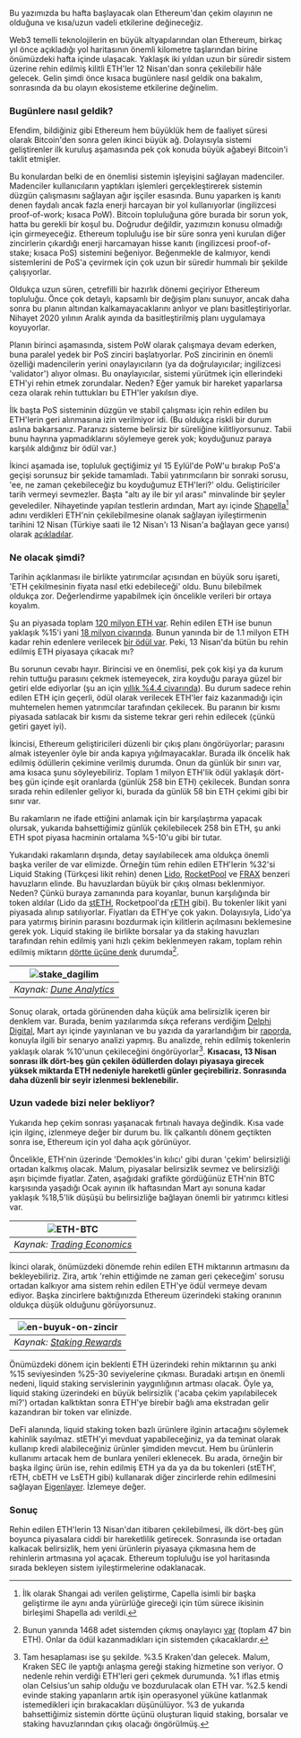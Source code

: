 Bu yazımızda bu hafta başlayacak olan Ethereum'dan çekim olayının ne olduğuna ve kısa/uzun vadeli etkilerine değineceğiz.

Web3 temelli teknolojilerin en büyük altyapılarından olan Ethereum, birkaç yıl önce açıkladığı yol haritasının önemli kilometre taşlarından birine önümüzdeki hafta içinde ulaşacak. Yaklaşık iki yıldan uzun bir süredir sistem üzerine rehin edilmiş kilitli ETH'ler 12 Nisan'dan sonra çekilebilir hâle gelecek.  Gelin şimdi önce kısaca bugünlere nasıl geldik ona bakalım, sonrasında da bu olayın ekosisteme etkilerine değinelim. 

### Bugünlere nasıl geldik?
Efendim, bildiğiniz gibi Ethereum hem büyüklük hem de faaliyet süresi olarak Bitcoin'den sonra gelen ikinci büyük ağ. Dolayısıyla sistemi geliştirenler ilk kuruluş aşamasında pek çok konuda büyük ağabeyi Bitcoin'i taklit etmişler. 

Bu konulardan belki de en önemlisi sistemin işleyişini sağlayan madenciler. Madenciler kullanıcıların yaptıkları işlemleri gerçekleştirerek sistemin düzgün çalışmasını sağlayan ağır işçiler esasında. Bunu yaparken iş kanıtı denen faydalı ancak fazla enerji harcayan bir yol kullanıyorlar (ingilizcesi proof-of-work; kısaca PoW). Bitcoin topluluğuna göre burada bir sorun yok, hatta bu gerekli bir koşul bu. Doğrudur değildir, yazımızın konusu olmadığı için girmeyeceğiz. Ethereum topluluğu ise bir süre sonra yeni kurulan diğer zincirlerin çıkardığı enerji harcamayan hisse kanıtı (ingilizcesi proof-of-stake; kısaca PoS) sistemini beğeniyor. Beğenmekle de kalmıyor, kendi sistemlerini de PoS'a çevirmek için çok uzun bir süredir hummalı bir şekilde çalışıyorlar. 

Oldukça uzun süren, çetrefilli bir hazırlık dönemi geçiriyor Ethereum topluluğu. Önce çok detaylı, kapsamlı bir değişim planı sunuyor, ancak daha sonra bu planın altından kalkamayacaklarını anlıyor ve planı basitleştiriyorlar. Nihayet 2020 yılının Aralık ayında da basitleştirilmiş planı uygulamaya koyuyorlar.

Planın birinci aşamasında, sistem PoW olarak çalışmaya devam ederken, buna paralel yedek bir PoS zinciri başlatıyorlar. PoS zincirinin en önemli özelliği madencilerin yerini onaylayıcıların (ya da doğrulayıcılar; ingilizcesi 'validator') alıyor olması. Bu onaylayıcılar, sistemi yürütmek için ellerindeki ETH'yi rehin etmek zorundalar. Neden? Eğer yamuk bir hareket yaparlarsa ceza olarak rehin tuttukları bu ETH'ler yakılsın diye. 

İlk başta PoS sisteminin düzgün ve stabil çalışması için rehin edilen bu ETH'lerin geri alınmasına izin verilmiyor idi. (Bu oldukça riskli bir durum aslına bakarsanız. Paranızı sisteme belirsiz bir süreliğine kilitliyorsunuz. Tabii bunu hayrına yapmadıklarını söylemeye gerek yok; koyduğunuz paraya karşılık aldığınız bir ödül var.)

İkinci aşamada ise, topluluk geçtiğimiz yıl 15 Eylül'de PoW'u bırakıp PoS'a geçişi  sorunsuz bir şekide tamamladı. Tabii yatırımcıların bir sonraki sorusu, 'ee, ne zaman çekebileceğiz bu koyduğumuz ETH'leri?' oldu. Geliştiriciler tarih vermeyi sevmezler. Başta "altı ay ile bir yıl arası" minvalinde bir şeyler gevelediler. Nihayetinde yapılan testlerin ardından, Mart ayı içinde [Shapella](https://twitter.com/TimBeiko/status/1638971921168756736)[^1] adını verdikleri ETH'nin çekilebilmesine olanak sağlayan iyileştirmenin tarihini 12 Nisan (Türkiye saati ile 12 Nisan'ı 13 Nisan'a bağlayan gece yarısı) olarak [açıkladılar](https://twitter.com/TimBeiko/status/1640722906744487936). 

### Ne olacak şimdi?
Tarihin açıklanması ile birlikte yatırımcılar açısından en büyük soru işareti, 'ETH çekilmesinin fiyata nasıl etki edebileceği' oldu. Bunu bilebilmek oldukça zor. Değerlendirme yapabilmek için öncelikle verileri bir ortaya koyalım. 

Şu an piyasada toplam [120 milyon ETH var](https://ultrasound.money/). Rehin edilen ETH ise bunun yaklaşık %15'i yani [18 milyon civarında](https://beaconcha.in/). Bunun yanında bir de 1.1 milyon ETH kadar rehin edenlere verilecek [bir ödül var](https://etherscan.io/stat/supply). Peki, 13 Nisan'da bütün bu rehin edilmiş ETH piyasaya çıkacak mı? 

Bu sorunun cevabı hayır. Birincisi ve en önemlisi, pek çok kişi ya da kurum rehin tuttuğu parasını çekmek istemeyecek, zira koyduğu paraya güzel bir getiri elde ediyorlar (şu an için [yıllık %4.4 civarında](https://ethereum.org/en/staking/)). Bu durum sadece rehin edilen ETH için geçerli, ödül olarak verilecek ETH'ler faiz kazanmadığı için muhtemelen hemen yatırımcılar tarafından çekilecek. Bu paranın bir kısmı piyasada satılacak bir kısmı da sisteme tekrar geri rehin edilecek (çünkü getiri gayet iyi). 

İkincisi, Ethereum geliştiricileri düzenli bir çıkış planı öngörüyorlar; parasını almak isteyenler öyle bir anda kapıya yığılmayacaklar. Burada ilk öncelik hak edilmiş ödüllerin çekimine verilmiş durumda. Onun da günlük bir sınırı var, ama kısaca şunu söyleyebiliriz. Toplam 1 milyon ETH'lik ödül yaklaşık dört-beş gün içinde eşit oranlarda (günlük 258 bin ETH) çekilecek. Bundan sonra sırada rehin edilenler geliyor ki, burada da günlük 58 bin ETH çekimi gibi bir sınır var. 

Bu rakamların ne ifade ettiğini anlamak için bir karşılaştırma yapacak olursak, yukarıda bahsettiğimiz günlük çekilebilecek 258 bin ETH, şu anki ETH spot piyasa hacminin ortalama %5-10'u gibi bir tutar. 

Yukarıdaki rakamların dışında, detay sayılabilecek ama oldukça önemli başka veriler de var elimizde. Örneğin tüm rehin edilen ETH'lerin %32'si Liquid Staking (Türkçesi likit rehin) denen [Lido](https://lido.fi/ethereum), [RocketPool](https://rocketpool.net/) ve [FRAX](https://app.frax.finance/staking/overview) benzeri havuzların elinde. Bu havuzlardan büyük bir çıkış olması beklenmiyor. Neden? Çünkü buraya zamanında para koyanlar, bunun karşılığında bir token aldılar (Lido da [stETH](https://www.coingecko.com/en/coins/lido-staked-ether), Rocketpool'da [rETH](https://www.coingecko.com/en/coins/rocket-pool-eth) gibi). Bu tokenler likit yani piyasada alınıp satılıyorlar. Fiyatları da ETH'ye çok yakın. Dolayısıyla, Lido'ya para yatırmış birinin parasını bozdurmak için kilitlerin açılmasını beklemesine gerek yok. Liquid staking ile birlikte borsalar ya da staking havuzları tarafından rehin edilmiş yani hızlı çekim beklenmeyen rakam, toplam rehin edilmiş miktarın [dörtte üçüne denk](https://dune.com/xplorer/shanghai-event-dashboard) durumda[^2].

| ![stake_dagilim](/assets/eth-staker-distribution-dune.jpg)|
|:--:| 
| *Kaynak: [Dune Analytics](https://dune.com/xplorer/shanghai-event-dashboard)*|

Sonuç olarak, ortada görünenden daha küçük ama belirsizlik içeren bir denklem var. Burada, benim yazılarımda sıkça referans verdiğim [Delphi Digital](https://www.delphidigital.io/), Mart ayı içinde yayınlanan ve bu yazıda da yararlandığım bir [raporda](https://members.delphidigital.io/reports/brace-yourselves-shanghai-is-coming/), konuyla ilgili bir senaryo analizi yapmış. Bu analizde, rehin edilmiş tokenlerin yaklaşık olarak %10'unun çekileceğini öngörüyorlar[^3]. **Kısacası, 13 Nisan sonrası ilk dört-beş gün çekilen ödüllerden dolayı piyasaya girecek yüksek miktarda ETH nedeniyle hareketli günler geçirebiliriz. Sonrasında daha düzenli bir seyir izlenmesi beklenebilir.**

### Uzun vadede bizi neler bekliyor?

Yukarıda hep çekim sonrası yaşanacak fırtınalı havaya değindik. Kısa vade için ilginç, izlenmeye değer bir durum bu. İlk çalkantılı dönem geçtikten sonra ise, Ethereum için yol daha açık görünüyor. 

Öncelikle, ETH'nin üzerinde 'Demokles'in kılıcı' gibi duran 'çekim' belirsizliği ortadan kalkmış olacak. Malum, piyasalar belirsizlik sevmez ve belirsizliği aşırı biçimde fiyatlar. Zaten, aşağıdaki grafikte gördüğünüz ETH'nin BTC karşısında yaşadığı Ocak ayının ilk haftasından Mart ayı sonuna kadar yaklaşık %18,5'lik düşüşü bu belirsizliğe bağlayan önemli bir yatırımcı kitlesi var.

| ![ETH-BTC](/assets/eth-btc-trading-economics-230408-800.jpg)|
|:--:| 
| *Kaynak: [Trading Economics](https://tradingeconomics.com/ethbtc:cur)*|

İkinci olarak, önümüzdeki dönemde rehin edilen ETH miktarının artmasını da bekleyebiliriz. Zira, artık 'rehin ettiğimde ne zaman geri çekeceğim' sorusu ortadan kalkıyor ama sistem rehin edilen ETH'ye ödül vermeye devam ediyor. Başka zincirlere baktığınızda Ethereum üzerindeki staking oranının oldukça düşük olduğunu görüyorsunuz. 

| ![en-buyuk-on-zincir](/assets/en-buyuk-on-zincir-staking.png)|
|:--:| 
| *Kaynak: [Staking Rewards](https://www.stakingrewards.com/)*|

Önümüzdeki dönem için beklenti ETH üzerindeki rehin miktarının şu anki %15 seviyesinden %25-30 seviyelerine çıkması. Buradaki artışın en önemli nedeni, liquid staking servislerinin yaygınlığının artması olacak. Öyle ya, liquid staking üzerindeki en büyük belirsizlik ('acaba çekim yapılabilecek mi?') ortadan kalktıktan sonra ETH'ye birebir bağlı ama ekstradan gelir kazandıran bir token var elinizde. 

DeFi alanında, liquid staking token bazlı ürünlere ilginin artacağını söylemek kahinlik sayılmaz. stETH'yi mevduat yapabileceğiniz, ya da teminat olarak kullanıp kredi alabileceğiniz ürünler şimdiden mevcut. Hem bu ürünlerin kullanımı artacak hem de bunlara yenileri eklenecek. Bu arada, örneğin bir başka ilginç ürün ise, rehin edilmiş ETH ya da ya da bu tokenleri (stETH', rETH, cbETH ve LsETH gibi) kullanarak diğer zincirlerde rehin edilmesini sağlayan [Eigenlayer](https://www.eigenlayer.xyz/). İzlemeye değer. 

### Sonuç 

Rehin edilen ETH'lerin 13 Nisan'dan itibaren çekilebilmesi, ilk dört-beş gün boyunca piyasalara ciddi bir hareketlilik getirecek. Sonrasında ise ortadan kalkacak belirsizlik, hem yeni ürünlerin piyasaya çıkmasına hem de rehinlerin artmasına yol açacak. Ethereum topluluğu ise yol haritasında sırada bekleyen sistem iyileştirmelerine odaklanacak. 

[^1]: İlk olarak Shangai adı verilen geliştirme, Capella isimli bir başka geliştirme ile aynı anda yürürlüğe gireceği için tüm sürece ikisinin birleşimi Shapella adı verildi. 

[^2]: Bunun yanında 1468 adet sistemden çıkmış onaylayıcı [var](https://beaconscan.com/validators#exited) (toplam 47 bin ETH). Onlar da ödül kazanmadıkları için sistemden çıkacaklardır.

[^3]: Tam hesaplaması ise şu şekilde. %3.5 Kraken'dan gelecek. Malum, Kraken SEC ile yaptığı anlaşma gereği staking hizmetine son veriyor. O nedenle rehin verdiği ETH'leri geri çekmek durumunda. %1 iflas etmiş olan Celsius'un sahip olduğu ve bozdurulacak olan ETH var. %2.5 kendi evinde staking yapanların artık işin operasyonel yüküne katlanmak istemedikleri için bırakacakları düşünülüyor. %3 de yukarıda bahsettiğimiz sistemin dörtte üçünü oluşturan liquid staking, borsalar ve staking havuzlarından çıkış olacağı öngörülmüş.
